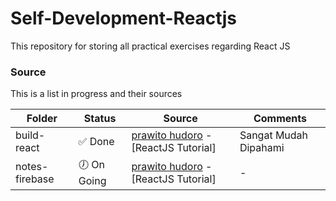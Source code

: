 # Self-Development-Reactjs
This repository for storing all practical exercises regarding React JS

### Source
This is a list in progress and their sources

| Folder | Status | Source | Comments |
| ------ | ------ | ------ | ------ |
| build-react | :white_check_mark: Done | [prawito hudoro](https://www.youtube.com/channel/UC4k3OBYU4q6MuspHVzZlkew) - [ReactJS Tutorial] | Sangat Mudah Dipahami |
| notes-firebase | :clock7: On Going | [prawito hudoro](https://www.youtube.com/channel/UC4k3OBYU4q6MuspHVzZlkew) - [ReactJS Tutorial] | - |